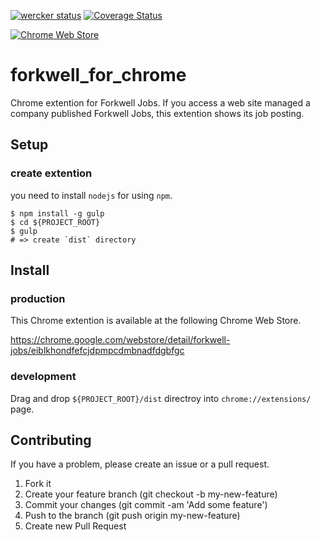 [![wercker status](https://app.wercker.com/status/77b18717dfdfc349ba494ba51dcf8d6e/s "wercker status")](https://app.wercker.com/project/bykey/77b18717dfdfc349ba494ba51dcf8d6e)
[![Coverage Status](https://coveralls.io/repos/grooves/forkwell_for_chrome/badge.svg?branch=master)](https://coveralls.io/r/grooves/forkwell_for_chrome?branch=master)

[![Chrome Web Store](https://raw.github.com/grooves/forkwell_for_chrome/master/docs/images/ChromeWebStore_Badge_v2_206x58.png)](https://chrome.google.com/webstore/detail/forkwell-jobs/eiblkhondfefcjdpmpcdmbnadfdgbfgc)

# forkwell_for_chrome

Chrome extention for Forkwell Jobs. If you access a web site managed a company published Forkwell Jobs, this extention shows its job posting.

## Setup

### create extention

you need to install `nodejs` for using `npm`.

```
$ npm install -g gulp
$ cd ${PROJECT_ROOT}
$ gulp
# => create `dist` directory
```

## Install

### production

This Chrome extention is available at the following Chrome Web Store.

https://chrome.google.com/webstore/detail/forkwell-jobs/eiblkhondfefcjdpmpcdmbnadfdgbfgc

### development

Drag and drop `${PROJECT_ROOT}/dist` directroy into `chrome://extensions/` page.

## Contributing

If you have a problem, please create an issue or a pull request.

1. Fork it
1. Create your feature branch (git checkout -b my-new-feature)
1. Commit your changes (git commit -am 'Add some feature')
1. Push to the branch (git push origin my-new-feature)
1. Create new Pull Request
